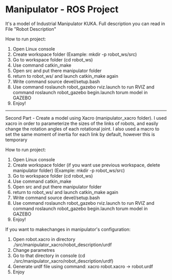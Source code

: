 # Manipulator - ROS Project 
It's a model of Industrial Manipulator KUKA. Full description you can read in File "Robot Description"

How to run project:
1. Open Linux console
2. Create workspace folder (Example: mkdir -p robot_ws/src)
3. Go to workspace folder (cd robot_ws)
4. Use command catkin_make 
5. Open src and put there manipulator folder
6. return to robot_ws/ and launch catkin_make again
7. Write command source devel/setup.bash
8. Use command roslaunch robot_gazebo rviz.launch to run RVIZ and command roslaunch robot_gazebo begin.launch torum model in GAZEBO
9. Enjoy!

________________________________________________________________________________________________________________________________

Second Part - Create a model using Xacro (manipulator_xacro folder). I used xacro in order to parameterize the sizes of the links of robots, and easily change the rotation angles of each rotational joint. I also used a macro to set the same moment of inertia for each link by default, however this is temporary

How to run project:
1. Open Linux console
2. Create workspace folder (if you want use previous workspace, delete manipulator folder) (Example: mkdir -p robot_ws/src)
3. Go to workspace folder (cd robot_ws)
4. Use command catkin_make 
5. Open src and put there manipulator folder
6. return to robot_ws/ and launch catkin_make again
7. Write command source devel/setup.bash
8. Use command roslaunch robot_gazebo rviz.launch to run RVIZ and command roslaunch robot_gazebo begin.launch torum model in GAZEBO
9. Enjoy!

If you want to makechanges in manipulator's configuration:
1. Open robot.xacro in directory ./src/manipulator_xacro/robot_description/urdf
2. Change parametres
3. Go to that directory in console (cd ./src/manipulator_xacro/robot_description/urdf)
4. Generate urdf file using command: xacro robot.xacro -> robot.urdf
5. Enjoy

